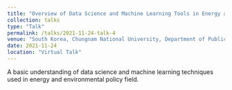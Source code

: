 ```yaml
---
title: "Overview of Data Science and Machine Learning Tools in Energy and Environmental Policy Field"
collection: talks
type: "Talk"
permalink: /talks/2021-11-24-talk-4
venue: "South Korea, Chungnam National University, Department of Public Administration"
date: 2021-11-24
location: "Virtual Talk"
---
```



A basic understanding of data science and machine learning techniques used in energy and environmental policy field.

